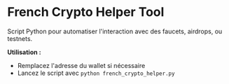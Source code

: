 # French Crypto Helper Tool

Script Python pour automatiser l'interaction avec des faucets, airdrops, ou testnets.

**Utilisation :**
- Remplacez l'adresse du wallet si nécessaire
- Lancez le script avec `python french_crypto_helper.py`

